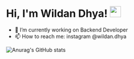 # Hi, I'm Wildan Dhya! <img src="https://raw.githubusercontent.com/MartinHeinz/MartinHeinz/master/wave.gif" width="30px">

- 🔭 I’m currently working on Backend Developer
- 📫 How to reach me: instagram @wildan.dhya

![Anurag's GitHub stats](https://github-readme-stats.vercel.app/api?username=wildandhya&show_icons=true&theme=radical)


